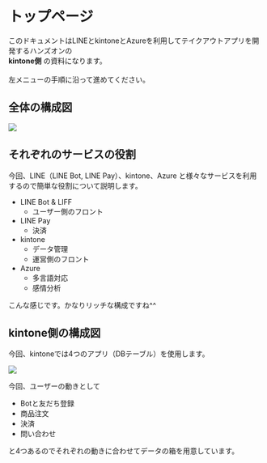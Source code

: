 # トップページ

このドキュメントはLINEとkintoneとAzureを利用してテイクアウトアプリを開発するハンズオンの<br/>
**kintone側** の資料になります。<br/><br/>
左メニューの手順に沿って進めてください。

## 全体の構成図

<img src="https://docs.google.com/drawings/d/e/2PACX-1vTGzbSPOSfOzShZclg7dVyv71nwRgh85WXa0YG41oLES6MDzto_WrGLNfxR1IksKpD99-6gytfd1LAE/pub?w=1276&amp;h=882">

## それぞれのサービスの役割

今回、LINE（LINE Bot, LINE Pay）、kintone、Azure と様々なサービスを利用するので簡単な役割について説明します。

- LINE Bot & LIFF
  - ユーザー側のフロント
- LINE Pay
  - 決済
- kintone
  - データ管理
  - 運営側のフロント
- Azure
  - 多言語対応
  - 感情分析

こんな感じです。かなりリッチな構成ですね^^

## kintone側の構成図

今回、kintoneでは4つのアプリ（DBテーブル）を使用します。

<img src="https://docs.google.com/drawings/d/e/2PACX-1vS55-E0WsPUcOCo_BGN1dzqBdx2gkjTUITheMdlkUjG4WL_XBSoRDMTtdSXhP2B_sI8asRPjFpuWVfl/pub?w=602&amp;h=441">

今回、ユーザーの動きとして

- Botと友だち登録
- 商品注文
- 決済
- 問い合わせ

と4つあるのでそれぞれの動きに合わせてデータの箱を用意しています。